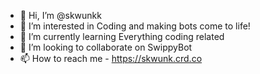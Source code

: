 - 👋 Hi, I’m @skwunkk
- 👀 I’m interested in Coding and making bots come to life!
- 🌱 I’m currently learning Everything coding related
- 💞️ I’m looking to collaborate on SwippyBot
- 📫 How to reach me - https://skwunk.crd.co

<!---
skwunkk/skwunkk is a ✨ special ✨ repository because its `README.md` (this file) appears on your GitHub profile.
You can click the Preview link to take a look at your changes.
--->
